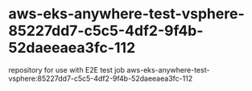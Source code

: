 # aws-eks-anywhere-test-vsphere-85227dd7-c5c5-4df2-9f4b-52daeeaea3fc-112
repository for use with E2E test job aws-eks-anywhere-test-vsphere:85227dd7-c5c5-4df2-9f4b-52daeeaea3fc-112
